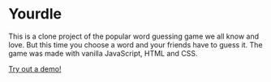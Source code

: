 # Yourdle
This is a clone project of the popular word guessing game we all know and love. But this time you choose a word and your friends have to guess it. The game was made with vanilla JavaScript, HTML and CSS.

[Try out a demo!](https://hattaliahmed.github.io/Yourdle/)
